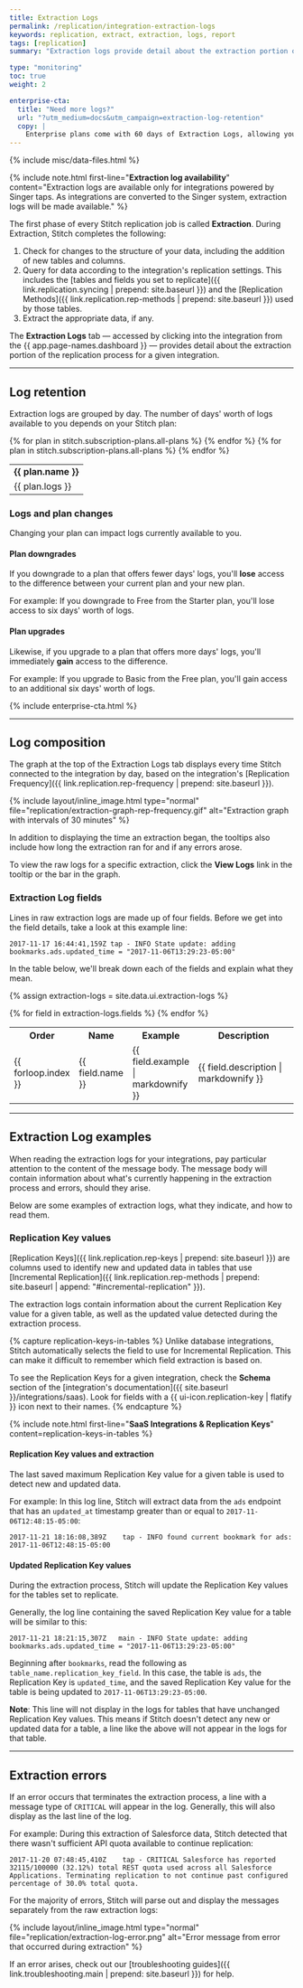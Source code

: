 ```yaml
---
title: Extraction Logs
permalink: /replication/integration-extraction-logs
keywords: replication, extract, extraction, logs, report
tags: [replication]
summary: "Extraction logs provide detail about the extraction portion of the replication process for a given integration."

type: "monitoring"
toc: true
weight: 2

enterprise-cta:
  title: "Need more logs?"
  url: "?utm_medium=docs&utm_campaign=extraction-log-retention"
  copy: |
    Enterprise plans come with 60 days of Extraction Logs, allowing you to view an integration's extraction behavior over time, identify patterns, and quickly resolve errors when they arise. [Contact Stitch Sales for more info]({{ site.sales | append: page.enterprise-cta.url }}).
---
```

{% include misc/data-files.html %}

{% include note.html first-line="**Extraction log availability**" content="Extraction logs are available only for integrations powered by Singer taps. As integrations are converted to the Singer system, extraction logs will be made available." %}

The first phase of every Stitch replication job is called **Extraction**. During Extraction, Stitch completes the following: 

1. Check for changes to the structure of your data, including the addition of new tables and columns.
2. Query for data according to the integration's replication settings. This includes the [tables and fields you set to replicate]({{ link.replication.syncing | prepend: site.baseurl }}) and the [Replication Methods]({{ link.replication.rep-methods | prepend: site.baseurl }}) used by those tables.
3. Extract the appropriate data, if any.

The **Extraction Logs** tab — accessed by clicking into the integration from the {{ app.page-names.dashboard }} — provides detail about the extraction portion of the replication process for a given integration. 

---

## Log retention

Extraction logs are grouped by day. The number of days' worth of logs available to you depends on your Stitch plan:

<table width="100%; fixed">
    <tr>
        {% for plan in stitch.subscription-plans.all-plans %}
        <td>
            <strong>{{ plan.name }}</strong>
        </td>
        {% endfor %}
    </tr>
    <tr>
        {% for plan in stitch.subscription-plans.all-plans %}
        <td>
            {{ plan.logs }}
        </td>
        {% endfor %}
    </tr>
</table>

### Logs and plan changes

Changing your plan can impact logs currently available to you.

#### Plan downgrades

If you downgrade to a plan that offers fewer days' logs, you'll **lose** access to the difference between your current plan and your new plan.

For example: If you downgrade to Free from the Starter plan, you'll lose access to six days' worth of logs.

#### Plan upgrades

Likewise, if you upgrade to a plan that offers more days' logs, you'll immediately **gain** access to the difference.

For example: If you upgrade to Basic from the Free plan, you'll gain access to an additional six days' worth of logs.

{% include enterprise-cta.html %}

---

## Log composition

The graph at the top of the Extraction Logs tab displays every time Stitch connected to the integration by day, based on the integration's [Replication Frequency]({{ link.replication.rep-frequency | prepend: site.baseurl }}).

{% include layout/inline_image.html type="normal" file="replication/extraction-graph-rep-frequency.gif" alt="Extraction graph with intervals of 30 minutes" %}

In addition to displaying the time an extraction began, the tooltips also include how long the extraction ran for and if any errors arose.

To view the raw logs for a specific extraction, click the **View Logs** link in the tooltip or the bar in the graph.

### Extraction Log fields

Lines in raw extraction logs are made up of four fields. Before we get into the field details, take a look at this example line:

```shell
2017-11-17 16:44:41,159Z tap - INFO State update: adding bookmarks.ads.updated_time = "2017-11-06T13:29:23-05:00"
```

In the table below, we'll break down each of the fields and explain what they mean.

{% assign extraction-logs = site.data.ui.extraction-logs %}

<table>
    <tr>
        <th>
            Order
        </th>
        <th width="15%; fixed">
            Name
        </th>
        <th>
            Example
        </th>
        <th width="50%; fixed">
            Description
        </th>
    </tr>
    {% for field in extraction-logs.fields %}
    <tr>
        <td>
            {{ forloop.index }}
        </td>
        <td>
            {{ field.name }}
        </td>
        <td>
            {{ field.example | markdownify }}
        </td>
        <td>
            {{ field.description | markdownify }}
        </td>
    </tr>
    {% endfor %}
</table>

---

## Extraction Log examples

When reading the extraction logs for your integrations, pay particular attention to the content of the message body. The message body will contain information about what's currently happening in the extraction process and errors, should they arise.

Below are some examples of extraction logs, what they indicate, and how to read them.

### Replication Key values

[Replication Keys]({{ link.replication.rep-keys | prepend: site.baseurl }}) are columns used to identify new and updated data in tables that use [Incremental Replication]({{ link.replication.rep-methods | prepend: site.baseurl  | append: "#incremental-replication" }}).

The extraction logs contain information about the current Replication Key value for a given table, as well as the updated value detected during the extraction process.

{% capture replication-keys-in-tables %}
Unlike database integrations, Stitch automatically selects the field to use for Incremental Replication. This can make it difficult to remember which field extraction is based on.

To see the Replication Keys for a given integration, check the **Schema** section of the [integration's documentation]({{ site.baseurl }}/integrations/saas). Look for fields with a {{ ui-icon.replication-key | flatify }} icon next to their names.
{% endcapture %}

{% include note.html first-line="**SaaS Integrations & Replication Keys**" content=replication-keys-in-tables %}

#### Replication Key values and extraction

The last saved maximum Replication Key value for a given table is used to detect new and updated data.

For example: In this log line, Stitch will extract data from the `ads` endpoint that has an `updated_at` timestamp greater than or equal to `2017-11-06T12:48:15-05:00`:

```shell
2017-11-21 18:16:08,389Z    tap - INFO found current bookmark for ads:  2017-11-06T12:48:15-05:00
```

#### Updated Replication Key values

During the extraction process, Stitch will update the Replication Key values for the tables set to replicate.

Generally, the log line containing the saved Replication Key value for a table will be similar to this:

```shell
2017-11-21 18:21:15,307Z   main - INFO State update: adding bookmarks.ads.updated_time = "2017-11-06T13:29:23-05:00"
```

Beginning after `bookmarks`, read the following as `table_name.replication_key_field`. In this case, the table is `ads`, the Replication Key is `updated_time`, and the saved Replication Key value for the table is being updated to `2017-11-06T13:29:23-05:00`.

**Note**: This line will not display in the logs for tables that have unchanged Replication Key values. This means if Stitch doesn't detect any new or updated data for a table, a line like the above will not appear in the logs for that table.

---

## Extraction errors

If an error occurs that terminates the extraction process, a line with a message type of `CRITICAL` will appear in the log. Generally, this will also display as the last line of the log.

For example: During this extraction of Salesforce data, Stitch detected that there wasn't sufficient API quota available to continue replication:

```shell
2017-11-20 07:48:45,410Z    tap - CRITICAL Salesforce has reported 32115/100000 (32.12%) total REST quota used across all Salesforce Applications. Terminating replication to not continue past configured percentage of 30.0% total quota.
```

For the majority of errors, Stitch will parse out and display the messages separately from the raw extraction logs:

{% include layout/inline_image.html type="normal" file="replication/extraction-log-error.png" alt="Error message from error that occurred during extraction" %}

If an error arises, check out our [troubleshooting guides]({{ link.troubleshooting.main | prepend: site.baseurl }}) for help.